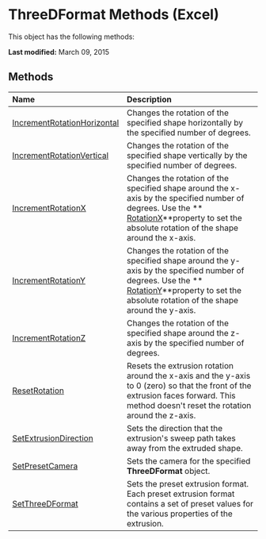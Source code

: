 
# ThreeDFormat Methods (Excel)
This object has the following methods:

 **Last modified:** March 09, 2015


## Methods



|**Name**|**Description**|
|:-----|:-----|
| [IncrementRotationHorizontal](2f0d0123-59a9-a9ad-fbae-a008dd631c26.md)|Changes the rotation of the specified shape horizontally by the specified number of degrees.|
| [IncrementRotationVertical](09b5e785-9aac-6143-7fdf-630813654216.md)|Changes the rotation of the specified shape vertically by the specified number of degrees.|
| [IncrementRotationX](599f96ca-6a8a-3b9e-5d76-c053f3236522.md)|Changes the rotation of the specified shape around the x-axis by the specified number of degrees. Use the  ** [RotationX](e9866449-2d84-1e47-276b-69c2feec713c.md)**property to set the absolute rotation of the shape around the x-axis.|
| [IncrementRotationY](56dde624-a56d-41f1-3192-f4c5c28e0a66.md)|Changes the rotation of the specified shape around the y-axis by the specified number of degrees. Use the  ** [RotationY](71d6e255-eb1c-62bc-61f2-8b4f8be3ad6f.md)**property to set the absolute rotation of the shape around the y-axis.|
| [IncrementRotationZ](3301f928-81d4-3dba-121a-18c0a8aeef5f.md)|Changes the rotation of the specified shape around the z-axis by the specified number of degrees.|
| [ResetRotation](55173d20-2d13-d3a8-39db-6b1a161c6ea6.md)|Resets the extrusion rotation around the x-axis and the y-axis to 0 (zero) so that the front of the extrusion faces forward. This method doesn't reset the rotation around the z-axis.|
| [SetExtrusionDirection](363c3150-fa6d-fcb3-d61d-00a36b528387.md)|Sets the direction that the extrusion's sweep path takes away from the extruded shape.|
| [SetPresetCamera](53608d7d-6f18-a1c0-ae91-2e8b60e38f2c.md)|Sets the camera for the specified  **ThreeDFormat** object.|
| [SetThreeDFormat](64315607-991a-426e-e931-78432558832e.md)|Sets the preset extrusion format. Each preset extrusion format contains a set of preset values for the various properties of the extrusion.|
